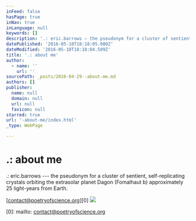 ```yaml
---
inFeed: false
hasPage: true
inNav: true
inLanguage: null
keywords: []
description: '.: eric.barrows — the pseudonym for a cluster of sentient, self-replicating crystals orbiting the extrasolar planet Dagon (Fomalhaut b) approximately 25 light-years from Earth.'
datePublished: '2016-05-10T18:18:05.080Z'
dateModified: '2016-05-10T18:18:04.509Z'
title: '.: about me'
author:
  - name: ''
    url: ''
sourcePath: _posts/2016-04-29--about-me.md
authors: []
publisher:
  name: null
  domain: null
  url: null
  favicon: null
starred: true
url: '-about-me/index.html'
_type: WebPage

---
```

# .: about me

.: eric.barrows --- the pseudonym for a cluster of sentient, self-replicating crystals orbiting the extrasolar planet Dagon (Fomalhaut b) approximately 25 light-years from Earth.

[contact@poetryofscience.org][0]
![](https://s3-us-west-2.amazonaws.com/the-grid-img/p/66b1698d8229985f19f6e67e5c61edce9b46af63.jpg)

[0]: mailto: contact@poetryofscience.org